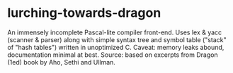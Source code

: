 # lurching-towards-dragon
An immensely incomplete Pascal-lite compiler front-end.
Uses lex & yacc (scanner & parser) along with simple syntax tree
and symbol table ("stack" of "hash tables") written in unoptimized C.
Caveat: memory leaks abound, documentation minimal at best.
Source: based on excerpts from Dragon (1ed) book by Aho, Sethi and Ullman.
